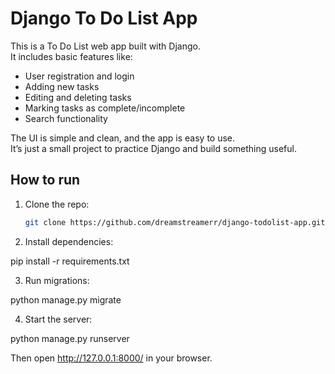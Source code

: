 # Django To Do List App

This is a To Do List web app built with Django.  
It includes basic features like:

- User registration and login
- Adding new tasks
- Editing and deleting tasks
- Marking tasks as complete/incomplete
- Search functionality

The UI is simple and clean, and the app is easy to use.  
It’s just a small project to practice Django and build something useful.  

## How to run

1. Clone the repo:
   ```bash
   git clone https://github.com/dreamstreamerr/django-todolist-app.git

2. Install dependencies:

pip install -r requirements.txt

3. Run migrations:

python manage.py migrate

4. Start the server:

python manage.py runserver

 Then open http://127.0.0.1:8000/ in your browser.
